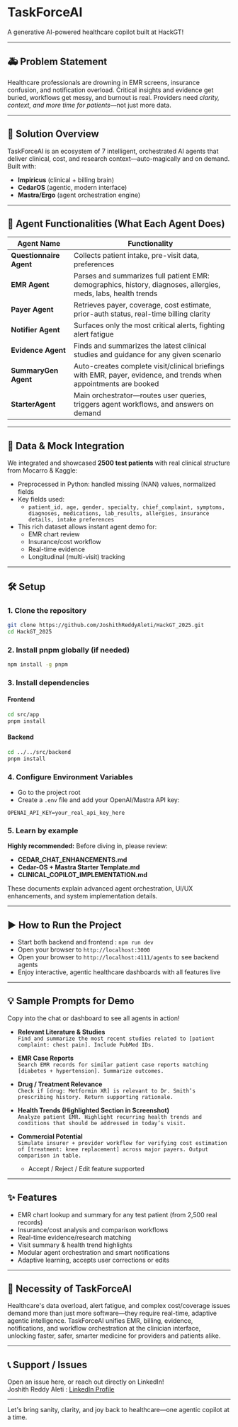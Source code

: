 # TaskForceAI

A generative AI-powered healthcare copilot built at HackGT!

---

## 🚑 Problem Statement

Healthcare professionals are drowning in EMR screens, insurance confusion, and notification overload. Critical insights and evidence get buried, workflows get messy, and burnout is real. Providers need *clarity, context, and more time for patients*—not just more data.

---

## 🌟 Solution Overview

TaskForceAI is an ecosystem of 7 intelligent, orchestrated AI agents that deliver clinical, cost, and research context—auto-magically and on demand.  
Built with:
- **Impiricus** (clinical + billing brain)
- **CedarOS** (agentic, modern interface)
- **Mastra/Ergo** (agent orchestration engine)

---

## 🧠 Agent Functionalities (What Each Agent Does)

| Agent Name             | Functionality |
|------------------------|---------------------------------------------------------------------------------------|
| **Questionnaire Agent**| Collects patient intake, pre-visit data, preferences |
| **EMR Agent**          | Parses and summarizes full patient EMR: demographics, history, diagnoses, allergies, meds, labs, health trends |
| **Payer Agent**        | Retrieves payer, coverage, cost estimate, prior-auth status, real-time billing clarity |
| **Notifier Agent**     | Surfaces only the most critical alerts, fighting alert fatigue |
| **Evidence Agent**     | Finds and summarizes the latest clinical studies and guidance for any given scenario |
| **SummaryGen Agent**   | Auto-creates complete visit/clinical briefings with EMR, payer, evidence, and trends when appointments are booked |
| **StarterAgent**       | Main orchestrator—routes user queries, triggers agent workflows, and answers on demand |

---

## 📑 Data & Mock Integration

We integrated and showcased **2500 test patients** with real clinical structure from Mocarro & Kaggle:
- Preprocessed in Python: handled missing (NAN) values, normalized fields
- Key fields used:  
  - `patient_id, age, gender, specialty, chief_complaint, symptoms, diagnoses, medications, lab_results, allergies, insurance details, intake preferences`
- This rich dataset allows instant agent demo for:
  - EMR chart review
  - Insurance/cost workflow
  - Real-time evidence
  - Longitudinal (multi-visit) tracking

---

## 🛠️ Setup

### 1. Clone the repository
```bash
git clone https://github.com/JoshithReddyAleti/HackGT_2025.git
cd HackGT_2025
```

### 2. Install pnpm globally (if needed)
```bash
npm install -g pnpm
```

### 3. Install dependencies

#### Frontend
```bash
cd src/app
pnpm install
```

#### Backend
```bash
cd ../../src/backend
pnpm install
```

### 4. Configure Environment Variables
- Go to the project root
- Create a `.env` file and add your OpenAI/Mastra API key:
```env
OPENAI_API_KEY=your_real_api_key_here
```

### 5. Learn by example
**Highly recommended:** Before diving in, please review:
- **CEDAR_CHAT_ENHANCEMENTS.md**
- **Cedar-OS + Mastra Starter Template.md**
- **CLINICAL_COPILOT_IMPLEMENTATION.md**

These documents explain advanced agent orchestration, UI/UX enhancements, and system implementation details.

---

## ▶️ How to Run the Project

- Start both backend and frontend : `npm run dev`
- Open your browser to `http://localhost:3000`
- Open your browser to `http://localhost:4111/agents` to see backend agents
- Enjoy interactive, agentic healthcare dashboards with all features live

---

## 💡 Sample Prompts for Demo

Copy into the chat or dashboard to see all agents in action!

- **Relevant Literature & Studies**  
  `Find and summarize the most recent studies related to [patient complaint: chest pain]. Include PubMed IDs.`

- **EMR Case Reports**  
  `Search EMR records for similar patient case reports matching [diabetes + hypertension]. Summarize outcomes.`

- **Drug / Treatment Relevance**  
  `Check if [drug: Metformin XR] is relevant to Dr. Smith’s prescribing history. Return supporting rationale.`

- **Health Trends (Highlighted Section in Screenshot)**  
  `Analyze patient EMR. Highlight recurring health trends and conditions that should be addressed in today’s visit.`

- **Commercial Potential**  
  `Simulate insurer + provider workflow for verifying cost estimation of [treatment: knee replacement] across major payers. Output comparison in table.`  
  - Accept / Reject / Edit feature supported

---

## ✨ Features

- EMR chart lookup and summary for any test patient (from 2,500 real records)
- Insurance/cost analysis and comparison workflows
- Real-time evidence/research matching
- Visit summary & health trend highlights
- Modular agent orchestration and smart notifications
- Adaptive learning, accepts user corrections or edits

---

## 🔔 Necessity of TaskForceAI

Healthcare's data overload, alert fatigue, and complex cost/coverage issues demand more than just more software—they require real-time, adaptive agentic intelligence. TaskForceAI unifies EMR, billing, evidence, notifications, and workflow orchestration at the clinician interface, unlocking faster, safer, smarter medicine for providers and patients alike.

---

## 📞 Support / Issues

Open an issue here, or reach out directly on LinkedIn!  
Joshith Reddy Aleti : [LinkedIn Profile](https://www.linkedin.com/in/joshith-reddy-aleti/)

---

Let's bring sanity, clarity, and joy back to healthcare—one agentic copilot at a time.
